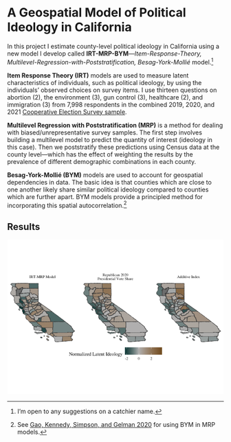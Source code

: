 # A Geospatial Model of Political Ideology in California


In this project I estimate county-level political ideology in California
using a new model I develop called
**IRT-MRP-BYM**—*Item-Response-Theory,
Multilevel-Regression-with-Poststratification, Besag-York-Mollié*
model.[^1]

**Item Response Theory (IRT)** models are used to measure latent
characteristics of individuals, such as political ideology, by using the
individuals’ observed choices on survey items. I use thirteen questions
on abortion (2), the environment (3), gun control (3), healthcare (2),
and immigration (3) from 7,998 respondents in the combined 2019, 2020,
and 2021 [Cooperative Election Survey
sample](https://cces.gov.harvard.edu/).

**Multilevel Regression with Poststratification (MRP)** is a method for
dealing with biased/unrepresentative survey samples. The first step
involves building a multilevel model to predict the quantity of interest
(ideology in this case). Then we poststratify these predictions using
Census data at the county level—which has the effect of weighting the
results by the prevalence of different demographic combinations in each
county.

**Besag-York-Mollié (BYM)** models are used to account for geospatial
dependencies in data. The basic idea is that counties which are close to
one another likely share similar political ideology compared to counties
which are further apart. BYM models provide a principled method for
incorporating this spatial autocorrelation.[^2]

## Results

![](README_files/figure-commonmark/unnamed-chunk-2-1.png)

[^1]: I’m open to any suggestions on a catchier name.

[^2]: See [Gao, Kennedy, Simpson, and Gelman
    2020](https://arxiv.org/abs/1908.06716) for using BYM in MRP models.
